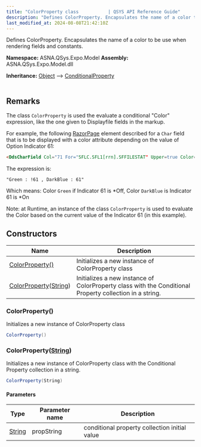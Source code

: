 ```yaml
---
title: "ColorProperty class           | QSYS API Reference Guide"
description: "Defines ColorProperty. Encapsulates the name of a color to be use when rendering fields and constants. "
last_modified_at: 2024-08-08T21:42:10Z
---
```


Defines ColorProperty. Encapsulates the name of a color to be use when rendering fields and constants.

**Namespace:** ASNA.QSys.Expo.Model
**Assembly:** ASNA.QSys.Expo.Model.dll

**Inheritance:** [Object](https://docs.microsoft.com/en-us/dotnet/api/system.object) --> [ConditionalProperty](/reference/expo/qsys-expo-model/conditional-property.html)
<br>
<br>

## Remarks

The class `ColorProperty` is used the evaluate a conditional "Color" expression, like the one given to Displayfile fields in the markup.

For example, the following [RazorPage](https://docs.microsoft.com/en-us/aspnet/core/razor-pages/) element described for a `Char` field that is to be displayed with a color attribute depending on the value of Option Indicator 61: 

```html
<DdsCharField Col="71 For="SFLC.SFL1[rrn].SFFILESTAT" Upper=true Color="Green : !61 , DarkBlue : 61" />
```

The expression is:
```
"Green : !61 , DarkBlue : 61"
```

Which means: Color `Green` if Indicator 61 is *Off, Color `DarkBlue` is Indicator 61 is *On

Note: at Runtime, an instance of the class `ColorProperty` is used to evaluate the Color based on the current value of the Indicator 61 (in this example).


## Constructors

| Name | Description |
| --- | --- |
| [ColorProperty()](#colorproperty) | Initializes a new instance of ColorProperty class
| [ColorProperty](#colorpropertystring)([String](https://docs.microsoft.com/en-us/dotnet/api/system.string)) | Initializes a new instance of ColorProperty class with the Conditional Property collection in a string.

### ColorProperty()

Initializes a new instance of ColorProperty class

```cs
ColorProperty()
```

### ColorProperty([String](https://docs.microsoft.com/en-us/dotnet/api/system.string))

Initializes a new instance of ColorProperty class with the Conditional Property collection in a string.

```cs
ColorProperty(String)
```

#### Parameters

| Type | Parameter name | Description
| --- | --- | ---
| [String](https://docs.microsoft.com/en-us/dotnet/api/system.string) | propString | conditional property collection initial value
